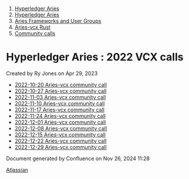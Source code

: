 1. [Hyperledger Aries](index.html)
2. [Hyperledger Aries](Hyperledger-Aries_18481154.html)
3. [Aries Frameworks and User Groups](Aries-Frameworks-and-User-Groups_18481290.html)
4. [Aries-vcx Rust](Aries-vcx-Rust_18499431.html)
5. [Community calls](Community-calls_18499459.html)

# Hyperledger Aries : 2022 VCX calls

Created by Ry Jones on Apr 29, 2023

- [2022-10-20 Aries-vcx community call](2022-10-20-Aries-vcx-community-call_18499463.html)
- [2022-10-27 Aries-vcx community call](2022-10-27-Aries-vcx-community-call_18499469.html)
- [2022-11-03 Aries-vcx community call](2022-11-03-Aries-vcx-community-call_18499599.html)
- [2022-11-10 Aries-vcx community call](2022-11-10-Aries-vcx-community-call_18499845.html)
- [2022-11-17 Aries-vcx community call](2022-11-17-Aries-vcx-community-call_18499907.html)
- [2022-11-24 Aries-vcx community call](2022-11-24-Aries-vcx-community-call_18499941.html)
- [2022-12-01 Aries-vcx community call](2022-12-01-Aries-vcx-community-call_18500261.html)
- [2022-12-08 Aries-vcx community call](2022-12-08-Aries-vcx-community-call_18500386.html)
- [2022-12-15 Aries-vcx community call](2022-12-15-Aries-vcx-community-call_18500560.html)
- [2022-12-22 Aries-vcx community call](2022-12-22-Aries-vcx-community-call_18500652.html)
- [2022-12-29 Aries-vcx community call](2022-12-29-Aries-vcx-community-call_18500768.html)

Document generated by Confluence on Nov 26, 2024 11:28

[Atlassian](http://www.atlassian.com/)
